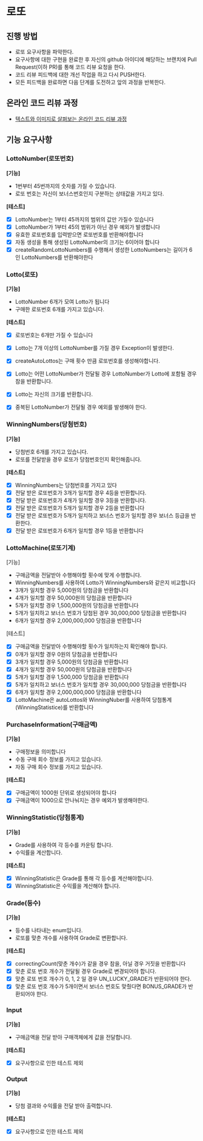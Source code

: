 # 로또
## 진행 방법
* 로또 요구사항을 파악한다.
* 요구사항에 대한 구현을 완료한 후 자신의 github 아이디에 해당하는 브랜치에 Pull Request(이하 PR)를 통해 코드 리뷰 요청을 한다.
* 코드 리뷰 피드백에 대한 개선 작업을 하고 다시 PUSH한다.
* 모든 피드백을 완료하면 다음 단계를 도전하고 앞의 과정을 반복한다.

## 온라인 코드 리뷰 과정
* [텍스트와 이미지로 살펴보는 온라인 코드 리뷰 과정](https://github.com/next-step/nextstep-docs/tree/master/codereview)

## 기능 요구사항
### LottoNumber(로또번호)
**[기능]**
* 1번부터 45번까지의 숫자를 가질 수 있습니다.
* 로또 번호는 자신이 보너스번호인지 구분하는 상태값을 가지고 있다.

**[테스트]**
* [x] LottoNumber는 1부터 45까지의 범위의 값만 가질수 있습니다
* [x] LottoNumber가 1부터 45의 범위가 아닌 경우 예외가 발생합니다
* [x] 유효한 로또번호를 입력받으면 로또번호를 반환해야합니다
* [x] 자동 생성을 통해 생성된 LottoNumber의 크기는 6이어야 합니다
* [x] createRandomLottoNumbers를 수행해서 생성한 LottoNumbers는 길이가 6인 LottoNumbers를 반환해야한다

### Lotto(로또)
**[기능]**
* LottoNumber 6개가 모여 Lotto가 됩니다
* 구매한 로또번호 6개를 가지고 있습니다.

**[테스트]**
* [x] 로또번호는 6개만 가질 수 있습니다
* [x] Lotto는 7개 이상의 LottoNumber를 가질 경우 Exception이 발생한다.
* [x] createAutoLottos는 구매 횟수 만큼 로또번호를 생성해야합니다.
* [x] Lotto는 어떤 LottoNumber가 전달될 경우 LottoNumber가 Lotto에 포함될 경우 참을 반환합니다.
* [x] Lotto는 자신의 크기를 반환합니다.
* [x] 중복된 LottoNumber가 전달될 경우 예외를 발생해야 한다.


### WinningNumbers(당첨번호)
**[기능]**
* 당첨번호 6개를 가지고 있습니다.
* 로또를 전달받을 경우 로또가 당첨번호인지 확인해줍니다.

**[테스트]**
* [x] WinningNumbers는 당첨번호를 가지고 있다
* [x] 전달 받은 로또번호가 3개가 일치할 경우 4등을 반환합니다.
* [x] 전달 받은 로또번호가 4개가 일치할 경우 3등을 반환합니다.
* [x] 전달 받은 로또번호가 5개가 일치할 경우 2등을 반환합니다
* [x] 전달 받은 로또번호가 5개가 일치하고 보너스 번호가 일치할 경우 보너스 등급을 반환한다.
* [x] 전달 받은 로또번호가 6개가 일치할 경우 1등을 반환합니다

### LottoMachine(로또기계)
[기능]
* 구매금액을 전달받아 수행해야할 횟수에 맞게 수행합니다.
* WinningNumbers를 사용하여 Lotto가 WinningNumbers와 같은지 비교합니다
* 3개가 일치할 경우 5,000원의 당첨금을 반환합니다
* 4개가 일치할 경우 50,000원의 당첨금을 반환합니다
* 5개가 일치할 경우 1,500,000원의 당첨금을 반환합니다
* 5개가 일치하고 보너스 번호가 당첨된 경우 30,000,000 당첨금을 반환합니다
* 6개가 일치할 경우 2,000,000,000 당첨금을 반환합니다

[테스트]
* [x] 구매금액을 전달받아 수행해야할 횟수가 일치하는지 확인해야 합니다.
* [x] 0개가 일치할 경우 0원의 당첨금을 반환합니다
* [x] 3개가 일치할 경우 5,000원의 당첨금을 반환합니다
* [x] 4개가 일치할 경우 50,000원의 당첨금을 반환합니다
* [x] 5개가 일치할 경우 1,500,000 당첨금을 반환합니다
* [x] 5개가 일치하고 보너스 번호가 일치할 경우 30,000,000 당첨금을 반환합니다
* [x] 6개가 일치할 경우 2,000,000,000 당첨금을 반환합니다
* [x] LottoMachine은 autoLottos와 WinningNuber를 사용하여 당첨통계(WinningStatistice)를 반환합니다

### PurchaseInformation(구매금액)
**[기능]**
* 구매정보을 의미합니다
* 수동 구매 회수 정보를 가지고 있습니다.
* 자동 구매 회수 정보를 가지고 있습니다.

**[테스트]**
* [x] 구매금액이 1000원 단위로 생성되어야 합니다
* [x] 구매금액이 1000으로 안나눠지는 경우 예외가 발생해야한다.

### WinningStatistic(당첨통계)
**[기능]**
* Grade를 사용하여 각 등수를 카운팅 합니다.
* 수익률을 계산합니다.

**[테스트]**
* [x] WinningStatistic은 Grade를 통해 각 등수를 계산해야합니다.
* [x] WinningStatistic은 수익률을 계산해야 합니다.

### Grade(등수)
**[기능]**
* 등수를 나타내는 enum입니다.
* 로또를 맞춘 개수를 사용하여 Grade로 변환합니다.

**[테스트]**
* [x] correctingCount(맞춘 개수)가 같을 경우 참을, 아닐 경우 거짓을 반환합니다
* [x] 맞춘 로또 번호 개수가 전달될 경우 Grade로 변경되어야 합니다.
* [x] 맞춘 로또 번호 개수가 0, 1, 2 일 경우 UN_LUCKY_GRADE가 반환되어야 한다.
* [x] 맞춘 로또 번호 개수가 5개이면서 보너스 번호도 맞췄다면 BONUS_GRADE가 반환되어야 한다.

### Input
**[기능]**
* 구매금액을 전달 받아 구매객체에게 값을 전달합니다.

**[테스트]**
* [x] 요구사항으로 인한 테스트 제외

### Output
**[기능]**
* 당첨 결과와 수익률을 전달 받아 출력합니다.

**[테스트]**
* [x] 요구사항으로 인한 테스트 제외
